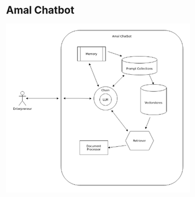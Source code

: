 # Amal Chatbot 
![alt text](https://github.com/beyonddata-ai/amal_chatbot/blob/main/amal.png?raw=true)
